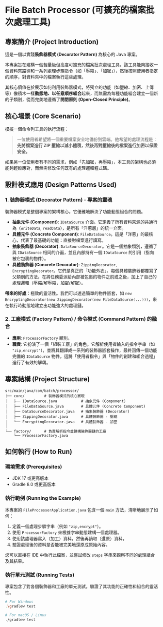 # File Batch Processor (可擴充的檔案批次處理工具)

## 專案簡介 (Project Introduction)

這是一個以實踐**裝飾器模式 (Decorator Pattern)** 為核心的 Java 專案。

本專案旨在建構一個輕量級但高度可擴充的檔案批次處理工具。該工具能夠接收一個資料夾路徑和一系列處理步驟指令（如「壓縮」、「加密」），然後按照使用者指定的順序，對資料夾中的檔案執行這些處理。

其核心價值在於展示如何利用裝飾器模式，將獨立的功能（如壓縮、加密、上傳等）像積木一樣**動態地、以任意順序組合**起來，而無需為每種功能組合建立一個新的子類別，從而完美地遵循了**開閉原則 (Open-Closed Principle)**。

## 核心場景 (Core Scenario)

模擬一個命令列工具的執行流程：

> 一位使用者希望將一個重要檔案安全地備份到雲端。他希望的處理流程是：**先將檔案進行 ZIP 壓縮以減小體積，然後再對壓縮後的檔案進行加密以保證安全。**

如果另一位使用者有不同的需求，例如「先加密，再壓縮」，本工具的架構也必須能夠輕鬆應對，而無需修改任何既有的處理邏輯程式碼。

## 設計模式應用 (Design Patterns Used)

### 1. 裝飾器模式 (Decorator Pattern) - 專案的靈魂

裝飾器模式是整個專案的架構核心，它優雅地解決了功能動態組合的問題。

- **抽象元件 (Component)**: `IDataSource` 介面。它定義了所有資料來源的共通行為（`writeData`, `readData`），是所有「洋蔥層」的統一介面。
- **具體元件 (Concrete Component)**: `FileDataSource`。這是「洋蔥」的最核心，代表了最基礎的功能：直接對檔案進行讀寫。
- **抽象裝飾器 (Decorator)**: `DataSourceDecorator`。它是一個抽象類別，遵循了與 `IDataSource` 相同的介面，並且內部持有一個 `IDataSource` 的引用（指向被它包裹的物件）。
- **具體裝飾器 (Concrete Decorator)**: `ZippingDecorator`, `EncryptingDecorator`。它們是真正的「功能外衣」。每個具體裝飾器都覆寫了父類別的方法，在將任務委派給內部被包裹的物件之前或之後，加上了自己的處理邏輯（壓縮/解壓縮，加密/解密）。

**帶來的好處**：極致的靈活性。我們可以透過簡單的物件嵌套，如 `new EncryptingDecorator(new ZippingDecorator(new FileDataSource(...)))`，來在執行時動態地建立出功能強大的處理鏈。

### 2. 工廠模式 (Factory Pattern) / 命令模式 (Command Pattern) 的融合

- **應用**: `ProcessorFactory` 類別。
- **職責**: 它扮演了一個「組裝工廠」的角色。它解析使用者輸入的指令字串（如 `"zip,encrypt"`），並將其翻譯成一系列的裝飾器嵌套操作，最終回傳一個功能完備的 `IDataSource` 物件。這將「使用者指令」與「物件的創建和組合過程」進行了有效的解耦。

## 專案結構 (Project Structure)

```
src/main/java/com/batch/processor/
├── core/         # 裝飾器模式的核心實現
│   ├── IDataSource.java           # 抽象元件 (Component)
│   ├── FileDataSource.java        # 具體元件 (Concrete Component)
│   ├── DataSourceDecorator.java   # 抽象裝飾器 (Decorator)
│   ├── ZippingDecorator.java      # 具體裝飾器 - 壓縮
│   └── EncryptingDecorator.java   # 具體裝飾器 - 加密
│
└── factory/      # 負責解析指令並建構裝飾器鏈的工廠
    └── ProcessorFactory.java
```

## 如何執行 (How to Run)

### 環境需求 (Prerequisites)
- JDK 17 或更高版本
- Gradle 8.0 或更高版本

### 執行範例 (Running the Example)

本專案的 `FileProcessorApplication.java` 包含一個 `main` 方法，清晰地展示了如何：
1.  定義一個處理步驟字串（例如 `"zip,encrypt"`）。
2.  使用 `ProcessorFactory` 來根據字串動態建構一個處理器。
3.  使用該處理器寫入（加工）資料，然後再讀取（還原）資料。
4.  驗證處理後的資料是否能被完美地還原成原始內容。

您可以直接在 IDE 中執行此檔案，並嘗試修改 `steps` 字串來觀察不同的處理組合及其結果。

### 執行單元測試 (Running Tests)

專案包含了對各個裝飾器和工廠的單元測試，驗證了其功能的正確性和組合的靈活性。
```bash
# For Windows
.\gradlew test

# For macOS / Linux
./gradlew test
```
